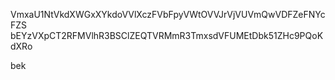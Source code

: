 VmxaU1NtVkdXWGxXYkdoVVlXczFVbFpyVWtOVVJrVjVUVmQwVDFZeFNYcFZS
bEYzVXpCT2RFMVlhR3BSClZEQTVRMmR3TmxsdVFUMEtDbk51ZHc9PQoKdXRo

bek